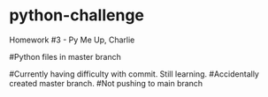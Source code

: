 # python-challenge
Homework #3 - Py Me Up, Charlie

#Python files in master branch

#Currently having difficulty with commit. Still learning. 
#Accidentally created master branch. 
#Not pushing to main branch
